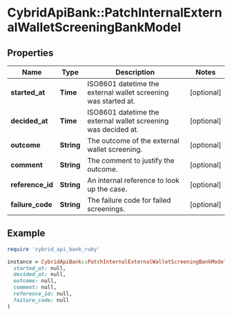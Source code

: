# CybridApiBank::PatchInternalExternalWalletScreeningBankModel

## Properties

| Name | Type | Description | Notes |
| ---- | ---- | ----------- | ----- |
| **started_at** | **Time** | ISO8601 datetime the external wallet screening was started at. | [optional] |
| **decided_at** | **Time** | ISO8601 datetime the external wallet screening was decided at. | [optional] |
| **outcome** | **String** | The outcome of the external wallet screening. | [optional] |
| **comment** | **String** | The comment to justify the outcome. | [optional] |
| **reference_id** | **String** | An internal reference to look up the case. | [optional] |
| **failure_code** | **String** | The failure code for failed screenings. | [optional] |

## Example

```ruby
require 'cybrid_api_bank_ruby'

instance = CybridApiBank::PatchInternalExternalWalletScreeningBankModel.new(
  started_at: null,
  decided_at: null,
  outcome: null,
  comment: null,
  reference_id: null,
  failure_code: null
)
```

